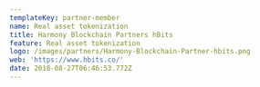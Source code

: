 ```yaml
---
templateKey: partner-member
name: Real asset tokenization
title: Harmony Blockchain Partners hBits
feature: Real asset tokenization
logo: /images/partners/Harmony-Blockchain-Partner-hbits.png
web: 'https://www.hbits.co/'
date: 2018-08-27T06:46:53.772Z
---
```


